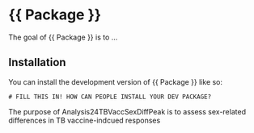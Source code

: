 <!-- README.md is generated from README.Rmd. Please edit that file -->

# {{ Package }}

<!-- badges: start -->
<!-- badges: end -->

The goal of {{ Package }} is to …

## Installation

You can install the development version of {{ Package }} like so:

    # FILL THIS IN! HOW CAN PEOPLE INSTALL YOUR DEV PACKAGE?

The purpose of Analysis24TBVaccSexDiffPeak is to assess sex-related
differences in TB vaccine-indcued responses
